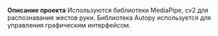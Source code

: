 **Описание проекта**
Используются библиотеки MediaPipe, cv2 для распознавания жестов руки.
Библиотека Autopy используется для управления графическим интерфейсом.
